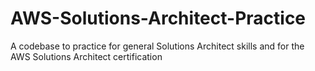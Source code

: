 # AWS-Solutions-Architect-Practice
A codebase to practice for general Solutions Architect skills and for the AWS Solutions Architect certification
